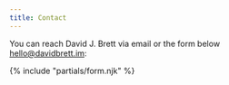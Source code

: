 ```yaml
---
title: Contact
---
```

You can reach David J. Brett via email or the form below <hello@davidbrett.im>:

{% include "partials/form.njk" %}
